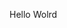 Hello Wolrd


















































































































































































































































































































































































































































































































































































































































































































































































































































































































































































































































































































































































































































































































































































































































































































































































































































































































































































































































































































































































































































































































































































































































































